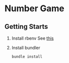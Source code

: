 # Number Game

## Getting Starts
1. Install rbenv
   See [this](https://github.com/rbenv/rbenv)

2. Install bundler
   ```
   bundle install
   ```

